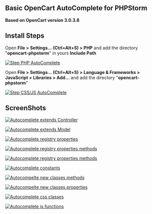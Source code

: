 Basic OpenCart AutoComplete for PHPStorm
-
**Based on OpenCart version 3.0.3.8**


Install Steps
-
Open **File > Settings... (Ctrl+Alt+S) > PHP** and add the directory "**opencart-phpstorm**" in yours **Include Path**

[![Step PHP AutoComplete](https://drive.google.com/uc?export=view&id=12bs9hBkTVvSE05UurV4hMAUs30kiVRCQ "Step PHP AutoComplete")](https://drive.google.com/uc?export=view&id=12bs9hBkTVvSE05UurV4hMAUs30kiVRCQ "Step PHP AutoComplete")

Open **File > Settings... (Ctrl+Alt+S) > Language & Frameworks > JavaScript > Libraries > Add...** and add the directory "**opencart-phpstorm**"

[![Step CSS/JS AutoComplete](https://drive.google.com/uc?export=view&id=16HKwtvx5aetfqvZkGWojdz01dbiv4fky "Step CSS/JS AutoComplete")](https://drive.google.com/uc?export=view&id=16HKwtvx5aetfqvZkGWojdz01dbiv4fky "Step CSS/JS AutoComplete")

##

ScreenShots
-
[![Autocomplete extends Controller](https://drive.google.com/uc?export=view&id=1jFFQkTSN_wBk4vLr71QmKNPLskUjTA3m "AutoComplete extends class")](https://drive.google.com/uc?export=view&id=1jFFQkTSN_wBk4vLr71QmKNPLskUjTA3m "AutoComplete extends class")

[![Autocomplete extends Model](https://drive.google.com/uc?export=view&id=1uM7U8Sc4dqIChrt6qffnUaJuGRbrpv1c "Autocomplete extends Model")](https://drive.google.com/uc?export=view&id=1uM7U8Sc4dqIChrt6qffnUaJuGRbrpv1c "Autocomplete extends Model")

[![Autocomplete registry properties](https://drive.google.com/uc?export=view&id=17qBBdUB_8TgBfYz9ffQPc1_PSJShT9ag "Autocomplete registry properties")](https://drive.google.com/uc?export=view&id=17qBBdUB_8TgBfYz9ffQPc1_PSJShT9ag "Autocomplete registry properties")

[![Autocomplete registry properties methods](https://drive.google.com/uc?export=view&id=1_68CYtZZyfLhQ1SRmuaYH4X45YEjHVzs "Autocomplete registry properties methods")](https://drive.google.com/uc?export=view&id=1_68CYtZZyfLhQ1SRmuaYH4X45YEjHVzs "Autocomplete registry properties methods")

[![Autocomplete registry properties methods](https://drive.google.com/uc?export=view&id=1xBy06vKD0OpFIax_UtboEMuGlO3PhhPD "Autocomplete registry properties methods")](https://drive.google.com/uc?export=view&id=1xBy06vKD0OpFIax_UtboEMuGlO3PhhPD "Autocomplete registry properties methods")

[![Autocomplete constants](https://drive.google.com/uc?export=view&id=1xkePPJszrHWrm_kP7Rti_AvzwoB5IJvx "Autocomplete constants")](https://drive.google.com/uc?export=view&id=1xkePPJszrHWrm_kP7Rti_AvzwoB5IJvx "Autocomplete constants")

[![Autocompelte new classes methods](https://drive.google.com/uc?export=view&id=1LJIqKcb1ap2o75THOqbFyUp8LZKdjcu- "Autocompelte new classes methods")](https://drive.google.com/uc?export=view&id=1LJIqKcb1ap2o75THOqbFyUp8LZKdjcu- "Autocompelte new classes methods")

[![Autocompelte new classes properties](https://drive.google.com/uc?export=view&id=1KSd8tlDa1EYRl_JvBmjndLtht4SQlg0I "Autocompelte new classes properties")](https://drive.google.com/uc?export=view&id=1KSd8tlDa1EYRl_JvBmjndLtht4SQlg0I "Autocompelte new classes properties")

[![Autocomplete css classes](https://drive.google.com/uc?export=view&id=1IpQ39yYJQAwmOUQ7cEDAYIuuhbLMFEsF "Autocomplete css classes")](https://drive.google.com/uc?export=view&id=1IpQ39yYJQAwmOUQ7cEDAYIuuhbLMFEsF "Autocomplete css classes")

[![Autocomplete js functions](https://drive.google.com/uc?export=view&id=1bUthuQ_neUBB8DiV3Qm35dwS2wP6dbBB "Autocomplete js functions")](https://drive.google.com/uc?export=view&id=1bUthuQ_neUBB8DiV3Qm35dwS2wP6dbBB "Autocomplete js functions")
